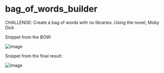 # bag_of_words_builder
CHALLENGE: Create a bag of words with no libraries. Using the novel, Moby Dick

Snippet from the BOW: 

![image](https://user-images.githubusercontent.com/31891933/114146476-87fd0f80-990f-11eb-860b-a521313eeb3c.png)


Snippet from the final result: 

![image](https://user-images.githubusercontent.com/31891933/114146504-93e8d180-990f-11eb-9f6e-745a7c194efb.png)
